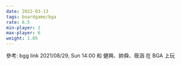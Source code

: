 ```yaml
---
date: 2022-03-13
tags: boardgame/bga
rate: 6.5
min-player: 2
max-player: 6
weight: 1.05
---
```


參考: bgg link
2021/08/29, Sun 14:00 和 健興、帥舜、筱涵 在 BGA 上玩